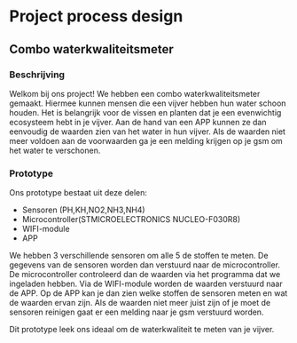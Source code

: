 # Project process design 
## Combo waterkwaliteitsmeter
### Beschrijving
Welkom bij ons project! We hebben een combo waterkwaliteitsmeter gemaakt. Hiermee kunnen mensen die een vijver hebben hun water schoon houden. Het is belangrijk voor de vissen en planten dat je een evenwichtig ecosysteem hebt in je vijver. Aan de hand van een APP kunnen ze dan eenvoudig de waarden zien van het water in hun vijver. Als de waarden niet meer voldoen aan de voorwaarden ga je een melding krijgen op je gsm om het water te verschonen. 
### Prototype
Ons prototype bestaat uit deze delen:
- Sensoren (PH,KH,NO2,NH3,NH4)
- Microcontroller(STMICROELECTRONICS NUCLEO-F030R8)
- WIFI-module
- APP

We hebben 3 verschillende sensoren om alle 5 de stoffen te meten. De gegevens van de sensoren worden dan verstuurd naar de microcontroller. De microcontroller controleerd dan de waarden via het programma dat we ingeladen hebben. Via de WIFI-module worden de waarden verstuurd naar de APP. Op de APP kan je dan zien welke stoffen de sensoren meten en wat de waarden ervan zijn. Als de waarden niet meer juist zijn of je moet de sensoren reinigen gaat er een melding naar je gsm verstuurd worden.

Dit prototype leek ons ideaal om de waterkwaliteit te meten van je vijver.

